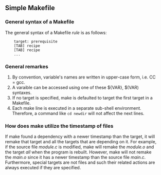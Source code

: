 ## Simple Makefile
 ### General syntax of a Makefile

The general syntax of a Makefile *rule* is as follows:
```
	target: prerequisite
	[TAB] recipe
	[TAB] recipe
    ...
```

### General remarkes
1. By convention,  variable's names are written in upper-case form, i.e. CC = gcc.
2. A varaible can be accessed using one of these ${VAR}, $(VAR) syntaxes.
3. If no target is specified, make is defaulted to target the first target in a Makefile.
4. Each make line is executed in a separate sub-shell environment. Therefore, a command like `cd newdir` will not affect the next lines.



### How does make utilize the timestamp of files
If make found a dependency with a newer timestamp than the target, it will
remake that target and all the targets that are depending on it.
For example, if the source file *module.c* is modified, make will remake
the *module.o* and the target *all*  when the program is rebuilt. However, make will not remake
 the *main.o* since it has a newer timestamp than the source file *main.c*.
Furthermore, special targets are not files and such their related actions are always executed
if they are specified.
